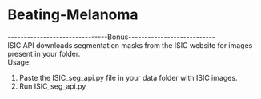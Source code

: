 # Beating-Melanoma

-------------------------------Bonus--------------------------- </br>
ISIC API downloads segmentation masks from the ISIC website for images present in your folder.  
  Usage:  
  1) Paste the ISIC_seg_api.py file in your data folder with ISIC images.  
  2) Run ISIC_seg_api.py
